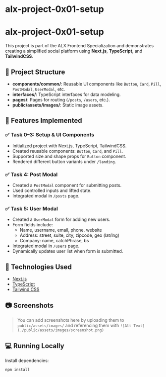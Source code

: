 # alx-project-0x01-setup
# alx-project-0x01-setup

This project is part of the ALX Frontend Specialization and demonstrates creating a simplified social platform using **Next.js**, **TypeScript**, and **TailwindCSS**.

## 📁 Project Structure

- **components/common/**: Reusable UI components like `Button`, `Card`, `Pill`, `PostModal`, `UserModal`, etc.
- **interfaces/**: TypeScript interfaces for data modeling.
- **pages/**: Pages for routing (`/posts`, `/users`, etc.).
- **public/assets/images/**: Static image assets.

## 🚀 Features Implemented

### ✅ Task 0–3: Setup & UI Components
- Initialized project with Next.js, TypeScript, TailwindCSS.
- Created reusable components: `Button`, `Card`, and `Pill`.
- Supported size and shape props for `Button` component.
- Rendered different button variants under `/landing`.

### ✅ Task 4: Post Modal
- Created a `PostModal` component for submitting posts.
- Used controlled inputs and lifted state.
- Integrated modal in `/posts` page.

### ✅ Task 5: User Modal
- Created a `UserModal` form for adding new users.
- Form fields include:
  - Name, username, email, phone, website
  - Address: street, suite, city, zipcode, geo (lat/lng)
  - Company: name, catchPhrase, bs
- Integrated modal in `/users` page.
- Dynamically updates user list when form is submitted.

## 🧠 Technologies Used

- [Next.js](https://nextjs.org/)
- [TypeScript](https://www.typescriptlang.org/)
- [Tailwind CSS](https://tailwindcss.com/)

## 📷 Screenshots

> You can add screenshots here by uploading them to `public/assets/images/` and referencing them with `![Alt Text](./public/assets/images/screenshot.png)`

## 💻 Running Locally

Install dependencies:

```bash
npm install
